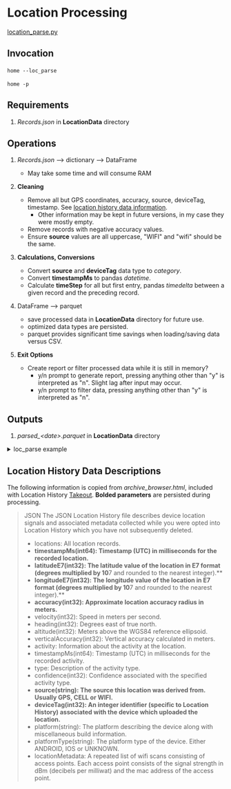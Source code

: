 # Location Processing

[location_parse.py](/src/GLU/location_parse.py)



## Invocation

`home --loc_parse`

`home -p`

## Requirements

1.  *Records.json* in **LocationData** directory

## Operations

1. *Records.json* --> dictionary --> DataFrame
	- May take some time and will consume RAM

2. **Cleaning**
	- Remove all but GPS coordinates, accuracy, source, deviceTag, timestamp. See [location history data information](/docs/Location%20Processing.md#location-history-data-descriptions).
		- Other information may be kept in future versions, in my case they were mostly empty.
	- Remove records with negative accuracy values.
	- Ensure **source** values are all uppercase, "WIFI" and "wifi" should be the same.

3. **Calculations, Conversions**
	- Convert **source** and **deviceTag** data type to *category*.
	- Convert **timestampMs** to pandas *datetime*.
	- Calculate **timeStep** for all but first entry, pandas *timedelta* between a given record and the preceding record.

4. DataFrame --> parquet 
	- save processed data in **LocationData** directory for future use.
	- optimized data types are persisted.
	- parquet provides significant time savings when loading/saving data versus CSV.

5. **Exit Options**
	- Create report or filter processed data while it is still in memory?
		- y/n prompt to generate report, pressing anything other than "y" is interpreted as "n". Slight lag after input may occur.
		- y/n prompt to filter data, pressing anything other than "y" is interpreted as "n".
		
## Outputs

1. *parsed_\<date\>.parquet* in **LocationData** directory
	
<details>
  <summary>loc_parse example</summary>
  
![Parse1](/docs/images/location_parse.png)

*Parsing operation for ~500MB Records.json file*
</details>
	
## Location History Data Descriptions

The following information is copied from *archive_browser.html*, included with Location History [Takeout](https://takeout.google.com/). **Bolded parameters** are persisted during processing. 

> JSON
> The JSON Location History file describes device location signals and associated metadata collected while you were opted into Location History which you have not subsequently deleted.
> * locations: All location records.
> * **timestampMs(int64): Timestamp (UTC) in milliseconds for the recorded location.**
> * **latitudeE7(int32): The latitude value of the location in E7 format (degrees multiplied by 10**7 and rounded to the nearest integer).**
> * **longitudeE7(int32): The longitude value of the location in E7 format (degrees multiplied by 10**7 and rounded to the nearest integer).**
> * **accuracy(int32): Approximate location accuracy radius in meters.**
> * velocity(int32): Speed in meters per second.
> * heading(int32): Degrees east of true north.
> * altitude(int32): Meters above the WGS84 reference ellipsoid.
> * verticalAccuracy(int32): Vertical accuracy calculated in meters.
> * activity: Information about the activity at the location.
> * timestampMs(int64): Timestamp (UTC) in milliseconds for the recorded activity.
> * type: Description of the activity type.
> * confidence(int32): Confidence associated with the specified activity type.
> * **source(string): The source this location was derived from. Usually GPS, CELL or WIFI.**
> * **deviceTag(int32): An integer identifier (specific to Location History) associated with the device which uploaded the location.**
> * platform(string): The platform describing the device along with miscellaneous build information.
> * platformType(string): The platform type of the device. Either ANDROID, IOS or UNKNOWN.
> * locationMetadata: A repeated list of wifi scans consisting of access points. Each access point consists of the signal strength in dBm (decibels per milliwat) and the mac address of the access point.
